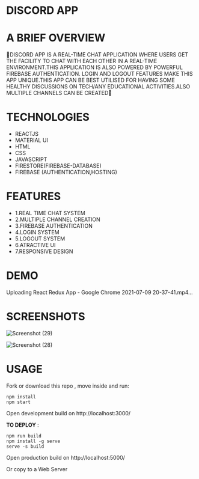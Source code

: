  # DISCORD APP 

# A BRIEF OVERVIEW


💎DISCORD APP IS A REAL-TIME CHAT APPLICATION WHERE USERS GET THE FACILITY TO CHAT WITH EACH OTHER IN A REAL-TIME ENVIRONMENT.THIS APPLICATION 
IS ALSO POWERED BY POWERFUL FIREBASE AUTHENTICATION. LOGIN AND LOGOUT FEATURES MAKE THIS APP UNIQUE.THIS APP CAN BE BEST UTILISED FOR HAVING SOME
HEALTHY DISCUSSIONS ON TECH/ANY EDUCATIONAL ACTIVITIES.ALSO MULTIPLE CHANNELS CAN BE CREATED💎


# TECHNOLOGIES  
- REACTJS
- MATERIAL UI 
- HTML
- CSS
- JAVASCRIPT
- FIRESTORE(FIREBASE-DATABASE)
- FIREBASE (AUTHENTICATION,HOSTING)

# FEATURES
- 1.REAL TIME CHAT SYSTEM
- 2.MULTIPLE CHANNEL CREATION
- 3.FIREBASE AUTHENTICATION
- 4.LOGIN SYSTEM
- 5.LOGOUT SYSTEM
- 6.ATRACTIVE UI
- 7.RESPONSIVE DESIGN

# DEMO   
 
 

Uploading React Redux App - Google Chrome 2021-07-09 20-37-41.mp4…



# SCREENSHOTS



![Screenshot (29)](https://user-images.githubusercontent.com/65156793/125104133-e746f900-e091-11eb-990c-43a87fa7ae76.png)



![Screenshot (28)](https://user-images.githubusercontent.com/65156793/125104141-e910bc80-e091-11eb-9c9e-3be92d14bd0b.png)



# USAGE 
Fork or download this repo , move inside and run:

```
npm install
npm start
```
Open development build on http://localhost:3000/

**TO DEPLOY** :
```
npm run build
npm install -g serve
serve -s build
```
Open production build on http://localhost:5000/

Or copy to a Web Server

